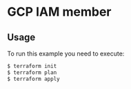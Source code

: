 # GCP IAM member

## Usage

To run this example you need to execute:

```bash
$ terraform init
$ terraform plan
$ terraform apply
```
